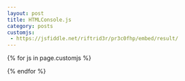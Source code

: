 ```yaml
---
layout: post
title: HTMLConsole.js
category: posts
customjs:
 - https://jsfiddle.net/riftrid3r/pr3c0fhp/embed/result/
---
```

{% for js in page.customjs %}
<script async type="text/javascript" src="{{ js }}"></script>
{% endfor %}
